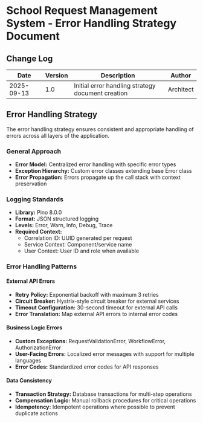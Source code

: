 # School Request Management System - Error Handling Strategy Document

## Change Log
| Date | Version | Description | Author |
|------|---------|-------------|--------|
| 2025-09-13 | 1.0 | Initial error handling strategy document creation | Architect |

## Error Handling Strategy

The error handling strategy ensures consistent and appropriate handling of errors across all layers of the application.

### General Approach

- **Error Model:** Centralized error handling with specific error types
- **Exception Hierarchy:** Custom error classes extending base Error class
- **Error Propagation:** Errors propagate up the call stack with context preservation

### Logging Standards

- **Library:** Pino 8.0.0
- **Format:** JSON structured logging
- **Levels:** Error, Warn, Info, Debug, Trace
- **Required Context:**
  - Correlation ID: UUID generated per request
  - Service Context: Component/service name
  - User Context: User ID and role when available

### Error Handling Patterns

#### External API Errors

- **Retry Policy:** Exponential backoff with maximum 3 retries
- **Circuit Breaker:** Hystrix-style circuit breaker for external services
- **Timeout Configuration:** 30-second timeout for external API calls
- **Error Translation:** Map external API errors to internal error codes

#### Business Logic Errors

- **Custom Exceptions:** RequestValidationError, WorkflowError, AuthorizationError
- **User-Facing Errors:** Localized error messages with support for multiple languages
- **Error Codes:** Standardized error codes for API responses

#### Data Consistency

- **Transaction Strategy:** Database transactions for multi-step operations
- **Compensation Logic:** Manual rollback procedures for critical operations
- **Idempotency:** Idempotent operations where possible to prevent duplicate actions